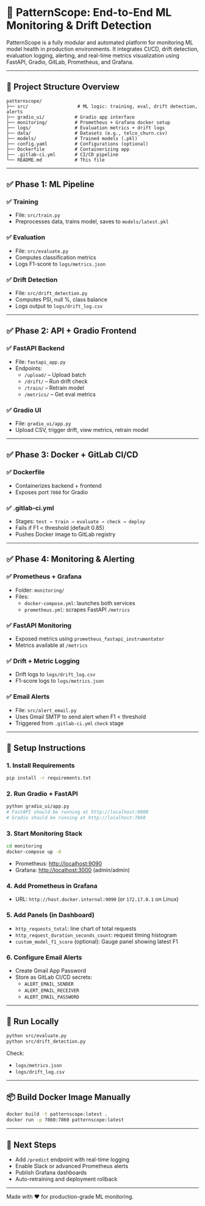 # 🧠 PatternScope: End-to-End ML Monitoring & Drift Detection

PatternScope is a fully modular and automated platform for monitoring ML model health in production environments. It integrates CI/CD, drift detection, evaluation logging, alerting, and real-time metrics visualization using FastAPI, Gradio, GitLab, Prometheus, and Grafana.

---

## 📁 Project Structure Overview

```
patternscope/
├── src/                  # ML logic: training, eval, drift detection, alerts
├── gradio_ui/           # Gradio app interface
├── monitoring/          # Prometheus + Grafana docker setup
├── logs/                # Evaluation metrics + drift logs
├── data/                # Datasets (e.g., telco_churn.csv)
├── models/              # Trained models (.pkl)
├── config.yaml          # Configurations (optional)
├── Dockerfile           # Containerizing app
├── .gitlab-ci.yml       # CI/CD pipeline
└── README.md            # This file
```

---

## ✅ Phase 1: ML Pipeline

### ✅ Training

- File: `src/train.py`
- Preprocesses data, trains model, saves to `models/latest.pkl`

### ✅ Evaluation

- File: `src/evaluate.py`
- Computes classification metrics
- Logs F1-score to `logs/metrics.json`

### ✅ Drift Detection

- File: `src/drift_detection.py`
- Computes PSI, null %, class balance
- Logs output to `logs/drift_log.csv`

---

## ✅ Phase 2: API + Gradio Frontend

### ✅ FastAPI Backend

- File: `fastapi_app.py`
- Endpoints:
  - `/upload/` – Upload batch
  - `/drift/` – Run drift check
  - `/train/` – Retrain model
  - `/metrics/` – Get eval metrics

### ✅ Gradio UI

- File: `gradio_ui/app.py`
- Upload CSV, trigger drift, view metrics, retrain model

---

## ✅ Phase 3: Docker + GitLab CI/CD

### ✅ Dockerfile

- Containerizes backend + frontend
- Exposes port `7860` for Gradio

### ✅ .gitlab-ci.yml

- Stages: `test → train → evaluate → check → deploy`
- Fails if F1 < threshold (default 0.85)
- Pushes Docker image to GitLab registry

---

## ✅ Phase 4: Monitoring & Alerting

### ✅ Prometheus + Grafana

- Folder: `monitoring/`
- Files:
  - `docker-compose.yml`: launches both services
  - `prometheus.yml`: scrapes FastAPI `/metrics`

### ✅ FastAPI Monitoring

- Exposed metrics using `prometheus_fastapi_instrumentator`
- Metrics available at `/metrics`

### ✅ Drift + Metric Logging

- Drift logs to `logs/drift_log.csv`
- F1-score logs to `logs/metrics.json`

### ✅ Email Alerts

- File: `src/alert_email.py`
- Uses Gmail SMTP to send alert when F1 < threshold
- Triggered from `.gitlab-ci.yml` `check` stage

---

## 🔧 Setup Instructions

### 1. Install Requirements

```bash
pip install -r requirements.txt
```

### 2. Run Gradio + FastAPI

```bash
python gradio_ui/app.py
# FastAPI should be running at http://localhost:8000
# Gradio should be running at http://localhost:7860
```

### 3. Start Monitoring Stack

```bash
cd monitoring
docker-compose up -d
```

- Prometheus: [http://localhost:9090](http://localhost:9090)
- Grafana: [http://localhost:3000](http://localhost:3000) (admin/admin)

### 4. Add Prometheus in Grafana

- URL: `http://host.docker.internal:9090` (or `172.17.0.1` on Linux)

### 5. Add Panels (in Dashboard)

- `http_requests_total`: line chart of total requests
- `http_request_duration_seconds_count`: request timing histogram
- `custom_model_f1_score` (optional): Gauge panel showing latest F1

### 6. Configure Email Alerts

- Create Gmail App Password
- Store as GitLab CI/CD secrets:
  - `ALERT_EMAIL_SENDER`
  - `ALERT_EMAIL_RECEIVER`
  - `ALERT_EMAIL_PASSWORD`

---

## 🧪 Run Locally

```bash
python src/evaluate.py
python src/drift_detection.py
```

Check:

- `logs/metrics.json`
- `logs/drift_log.csv`

---

## 📦 Build Docker Image Manually

```bash
docker build -t patternscope:latest .
docker run -p 7860:7860 patternscope:latest
```

---

## 📌 Next Steps

- Add `/predict` endpoint with real-time logging
- Enable Slack or advanced Prometheus alerts
- Publish Grafana dashboards
- Auto-retraining and deployment rollback

---

Made with ❤️ for production-grade ML monitoring.

